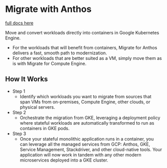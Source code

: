 # Migrate with Anthos

[full docs here](https://cloud.google.com/migrate/anthos/)

Move and convert workloads directly into containers in Google Kubernetes Engine.

* For the workloads that will benefit from containers, Migrate for Anthos delivers a fast, smooth path to modernization. 
* For other workloads that are better suited as a VM, simply move them as is with Migrate for Compute Engine.

## How It Works
* Step 1
    * Identify which workloads you want to migrate from sources that span VMs from on-premises, Compute Engine, other clouds, or physical servers.
* Step 2
    * Orchestrate the migration from GKE, leveraging a deployment policy where stateful workloads are automatically transformed to run as containers in GKE pods.
* Step 3
    * Once your stateful monolithic application runs in a container, you can leverage all the managed services from GCP: Anthos, GKE, Service Management, Stackdriver, and other cloud-native tools. Your application will now work in tandem with any other modern microservices deployed into a GKE cluster.